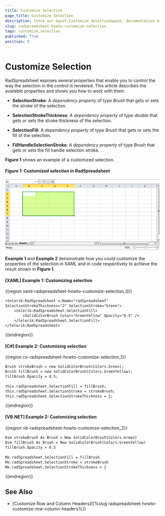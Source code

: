```yaml
---
title: Customize Selection
page_title: Customize Selection
description: Check our &quot;Customize Selection&quot; documentation article for the RadSpreadsheet WPF control.
slug: radspreadsheet-howto-customize-selection
tags: customize,selection
published: True
position: 0
---
```


# Customize Selection

RadSpreadsheet exposes several properties that enable you to control the way the selection in the control is rendered. This article describes the available properties and shows you how to work with them.

* **SelectionStroke**: A *dependency property* of type *Brush* that gets or sets the stroke of the selection.

* **SelectionStrokeThickness**: A *dependency property* of type *double* that gets or sets the stroke thickness of the selection.

* **SelectionFill**: A *dependency property* of type *Brush* that gets or sets the fill of the selection. 

* **FillHandleSelectionStroke**: A *dependency property* of type *Brush* that gets or sets the fill handle selection stroke.

**Figure 1** shows an example of a customized selection.

#### **Figure 1: Customized selection in RadSpreadsheet**
![Customized Selection](images/RadSpreadsheet_HowTo_Customize_Selection_01.png)


**Example 1** and **Example 2** demonstrate how you could customize the properties of the selection in XAML and in code respectively to achieve the result shown in **Figure 1**. 

#### **[XAML] Example 1: Customizing selection**
{{region xaml-radspreadsheet-howto-customize-selection_0}}

	<telerik:RadSpreadsheet x:Name="radSpreadsheet" SelectionStrokeThickness="2" SelectionStroke="Green">
	    <telerik:RadSpreadsheet.SelectionFill>
	        <SolidColorBrush Color="GreenYellow" Opacity="0.5" />
	    </telerik:RadSpreadsheet.SelectionFill>
	</telerik:RadSpreadsheet>
{{endregion}}

#### **[C#] Example 2: Customizing selection**
{{region cs-radspreadsheet-howto-customize-selection_1}}

	Brush strokeBrush = new SolidColorBrush(Colors.Green);
	Brush fillBrush = new SolidColorBrush(Colors.GreenYellow);
	fillBrush.Opacity = 0.5;
	
	this.radSpreadsheet.SelectionFill = fillBrush;
	this.radSpreadsheet.SelectionStroke = strokeBrush;
	this.radSpreadsheet.SelectionStrokeThickness = 2;
{{endregion}}

#### **[VB.NET] Example 2: Customizing selection**
{{region vb-radspreadsheet-howto-customize-selection_2}}

	Dim strokeBrush As Brush = New SolidColorBrush(Colors.Green)
	Dim fillBrush As Brush = New SolidColorBrush(Colors.GreenYellow)
	fillBrush.Opacity = 0.5
	
	Me.radSpreadsheet.SelectionFill = fillBrush
	Me.radSpreadsheet.SelectionStroke = strokeBrush
	Me.radSpreadsheet.SelectionStrokeThickness = 2
{{endregion}}


## See Also

 * [Customize Row and Column Headers]({%slug radspreadsheet-howto-customize-row-column-headers%})
